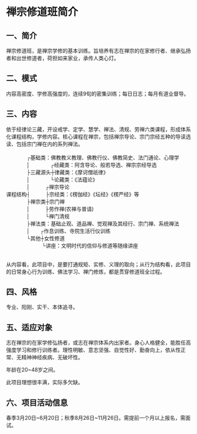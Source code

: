 # 禅宗修道班简介

## 一、简介
禅宗修道班，是禅宗学修的基本训练。旨培养有志在禅宗的在家修行者、继承弘扬者和出世修道者，荷担如来家业，承传人类心灯。

## 二、模式
内容高密度、学修高强度的，连续9旬的密集训练；每日日志；每月有道业督导。

## 三、内容
依于经律论三藏，开设戒学、定学、慧学、禅法、清规、劳禅六类课程，形成体系化课程结构，学修内容。核心课程在禅宗，包括禅宗导论、宗门宗经五种的导读选读、包括宗门禅在内的系列禅法。<br>
<br>
　　　　┌基础类：佛教教义教理、佛教行仪、佛教简史、法门通论、心理学<br>
　　　　│　　　　┌经藏类：阿含导论、般若导选、禅宗宗经导选<br>
　　　　├三藏源头┼律藏类：《摩诃僧祇律》<br>
　　　　│　　　　└论藏类：《法蕴论》<br>
　　　　│　　　┌禅宗导论<br>
课程结构┤　　　├宗经类：《楞伽经》《坛经》《楞严经》等<br>
　　　　├禅宗类┼宗门禅<br>
　　　　│　　　├劳作禅(农禅与普请)<br>
　　　　│　　　└禅门清规<br>
　　　　├禅法类：基础止观、道品禅、觉观禅及其经行、宗门禅、系统禅法<br>
　　　　│　　┌作息训练、寺院生活行仪训练<br>
　　　　└其他┼女性修道<br>
　　　　　　　└讲座：文明时代的信仰与修道等随缘讲座<br>
<br>

从内容看，此项目中，是要打通规矩、实修、义理的取向；从行为结构看，此项目的日常身心行为训练、佛法学习、禅门修炼，都是贯穿修道班全过程。

## 四、风格

专业、阳刚、实干、本体追寻。

## 五、适应对象

志在禅宗的在家学修弘扬者，或志在禅宗体系内出家者。身心人格健全，能胜任高强度学习和修行训练者。理性明敏、意志坚强、自觉性好、勤奋向上，依从性正常、无精神神经疾病、无破坏性。

年龄在20~48岁之间。

此项目理想很丰满，实际多欠缺。

## 六、项目活动信息

春季3月20日~6月20日；秋季8月26日~11月26日。需提前一个月以上报名，需面试。